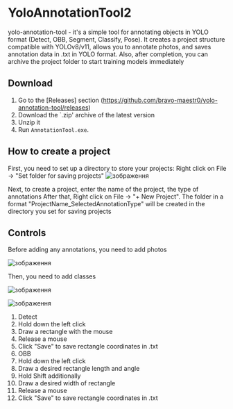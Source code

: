 # YoloAnnotationTool2

yolo-annotation-tool - it's a simple tool for annotating objects in YOLO format (Detect, OBB, Segment, Classify, Pose). 
It creates a project structure compatible with YOLOv8/v11, allows you to annotate photos, and saves annotation data in .txt in YOLO format. Also, after completion, you can archive the project folder to start training models immediately  

## Download

1. Go to the [Releases] section (https://github.com/bravo-maestr0/yolo-annotation-tool/releases)
2. Download the `.zip' archive of the latest version
3. Unzip it
4. Run `AnnotationTool.exe`.

## How to create a project

First, you need to set up a directory to store your projects: Right click on File -> "Set folder for saving projects"
![зображення](https://github.com/user-attachments/assets/1cae0500-a613-412e-9d40-a7694a42210a)

Next, to create a project, enter the name of the project, the type of annotations
After that, Right click on File -> "+ New Project".
The folder in a format "ProjectName_SelectedAnnotationType" will be created in the directory you set for saving projects

## Controls

Before adding any annotations, you need to add photos

![зображення](https://github.com/user-attachments/assets/549b2efa-c536-4bf5-8dfc-5da54fc8dc5f)

Then, you need to add classes

![зображення](https://github.com/user-attachments/assets/da28cdfe-455f-4d30-b874-dd10f1eea459)

![зображення](https://github.com/user-attachments/assets/13f3ab32-7359-4991-b1a6-e9ee039aeaa1)

1. Detect
  1. Hold down the left click
  2. Draw a rectangle with the mouse
  3. Release a mouse
  4. Click "Save" to save rectangle coordinates in .txt
2. OBB
  1. Hold down the left click
  2. Draw a desired rectangle length and angle
  3. Hold Shift additionally
  4. Draw a desired width of rectangle
  5. Release a mouse
  6. Click "Save" to save rectangle coordinates in .txt

